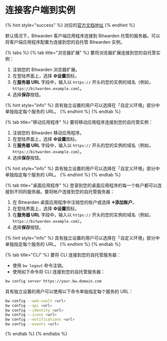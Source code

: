 # 连接客户端到实例

{% hint style="success" %}
对应的[官方文档地址](https://bitwarden.com/help/article/change-client-environment/)
{% endhint %}

默认情况下，Bitwarden 客户端应用程序连接到 Bitwarden 托管的服务器。可以将客户端应用程序配置为连接到您的自托管 Bitwarden 实例。

{% tabs %}
{% tab title="浏览器扩展" %}
要将浏览器扩展连接到您的自托管实例：

1. 注销您的 Bitwarden 浏览器扩展。
2. 在登陆界面上，选择 **⚙️设置**图标。
3. 在**服务器 URL** 字段中，输入以 `https://` 开头的您的实例的域名（例如， `https://bitwarden.example.com`）。
4. 选择**保存**按钮。

{% hint style="info" %}
具有独立设置的用户可以选择在「自定义环境」部分中单独指定每个服务的 URL。
{% endhint %}
{% endtab %}

{% tab title="移动应用程序" %}
要将移动应用程序连接到您的自托管实例：

1. 注销您的 Bitwarden 移动应用程序。
2. 在登陆界面上，选择 **⚙️设置**图标。
3. 在**服务器 URL** 字段中，输入以 `https://` 开头的您的实例的域名（例如， `https://bitwarden.example.com`）。
4. 选择**保存**按钮。

{% hint style="info" %}
具有独立设置的用户可以选择在「自定义环境」部分中单独指定每个服务的 URL。
{% endhint %}
{% endtab %}

{% tab title="桌面应用程序" %}
登录到您的桌面应用程序的每一个帐户都可以连接到不同的服务器。要将帐户连接到您的自托管服务器：

1. 在 Bitwarden 桌面应用程序中注销您的账户或选择 **🞤添加账户**。
2. 在登陆界面上，选择 **⚙️设置**图标。
3. 在**服务器 URL** 字段中，输入以 `https://` 开头的您的实例的域名（例如， `https://bitwarden.example.com`）。
4. 选择**保存**按钮。

{% hint style="info" %}
具有独立设置的用户可以选择在「自定义环境」部分中单独指定每个服务的 URL。
{% endhint %}
{% endtab %}

{% tab title="CLI" %}
要将 CLI 连接到您的自托管服务器：

* 使用 `bw logout` 命令注销。
* 使用如下命令将 CLI 连接到您的自托管服务器：

```bash
bw config server https://your.bw.domain.com
```

具有独立设置的用户可以使用以下命令单独指定每个服务的 URL：

```bash
bw config --web-vault <url>
bw config --api <url>
bw config --identity <url>
bw config --icons <url>
bw config --notifications <url>
bw config --events <url>
```
{% endtab %}
{% endtabs %}
